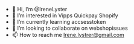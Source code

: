 - 👋 Hi, I’m @IreneLyster
- 👀 I’m interested in Vipps Quickpay Shopify
- 🌱 I’m currently learning accsesstoken
- 💞️ I’m looking to collaborate on webshopissues
- 📫 How to reach me Irene.lystrer@gmail.com

<!---
IreneLyster/IreneLyster is a ✨ special ✨ repository because its `README.md` (this file) appears on your GitHub profile.
You can click the Preview link to take a look at your changes.
--->

